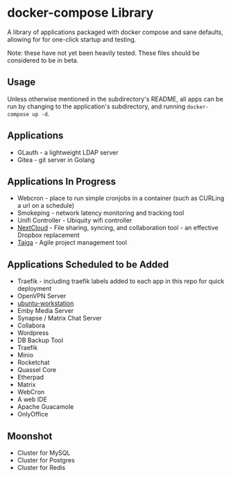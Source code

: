 # docker-compose Library

A library of applications packaged with docker compose and sane defaults, allowing for for one-click startup and testing.

Note: these have not yet been heavily tested. These files should be considered to be in beta.

## Usage

Unless otherwise mentioned in the subdirectory's README, all apps can be run by changing to the application's subdirectory, and running `docker-compose up -d`.

## Applications
  * GLauth - a lightweight LDAP server
  * Gitea - git server in Golang

## Applications In Progress
  * Webcron - place to run simple cronjobs in a container (such as CURLing a url on a schedule)
  * Smokeping - network latency monitoring and tracking tool
  * Unifi Controller - Ubiquity wifi controller
  * [NextCloud](https://hub.docker.com/r/benyanke/nextcloud) - File sharing, syncing, and collaboration tool - an effective Dropbox replacement
  * [Taiga](https://hub.docker.com/r/benyanke/taiga) - Agile project management tool

## Applications Scheduled to be Added

  * Traefik - including traefik labels added to each app in this repo for quick deployment
  * OpenVPN Server
  * [ubuntu-workstation](https://hub.docker.com/r/benyanke/ubuntu-workstation)
  * Emby Media Server
  * Synapse / Matrix Chat Server
  * Collabora
  * Wordpress
  * DB Backup Tool
  * Traefik
  * Minio
  * Rocketchat
  * Quassel Core
  * Etherpad
  * Matrix
  * WebCron
  * A web IDE
  * Apache Guacamole
  * OnlyOffice

## Moonshot
  * Cluster for MySQL
  * Cluster for Postgres
  * Cluster for Redis

